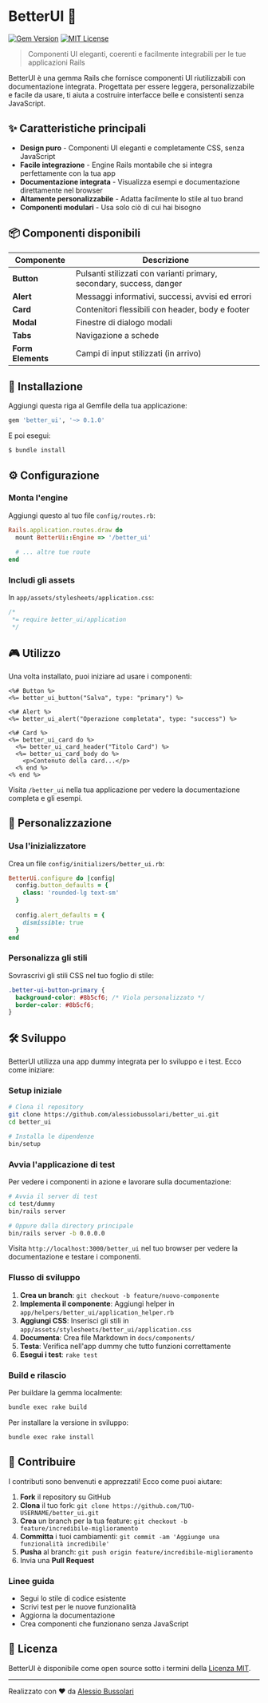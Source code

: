 # BetterUI 🎨

[![Gem Version](https://badge.fury.io/rb/better_ui.svg)](https://badge.fury.io/rb/better_ui)
[![MIT License](https://img.shields.io/badge/license-MIT-blue.svg)](LICENSE)

> Componenti UI eleganti, coerenti e facilmente integrabili per le tue applicazioni Rails

BetterUI è una gemma Rails che fornisce componenti UI riutilizzabili con documentazione integrata. Progettata per essere leggera, personalizzabile e facile da usare, ti aiuta a costruire interfacce belle e consistenti senza JavaScript.

## ✨ Caratteristiche principali

- **Design puro** - Componenti UI eleganti e completamente CSS, senza JavaScript
- **Facile integrazione** - Engine Rails montabile che si integra perfettamente con la tua app
- **Documentazione integrata** - Visualizza esempi e documentazione direttamente nel browser
- **Altamente personalizzabile** - Adatta facilmente lo stile al tuo brand
- **Componenti modulari** - Usa solo ciò di cui hai bisogno

## 📦 Componenti disponibili

| Componente | Descrizione |
|------------|-------------|
| **Button** | Pulsanti stilizzati con varianti primary, secondary, success, danger |
| **Alert** | Messaggi informativi, successi, avvisi ed errori |
| **Card** | Contenitori flessibili con header, body e footer |
| **Modal** | Finestre di dialogo modali |
| **Tabs** | Navigazione a schede |
| **Form Elements** | Campi di input stilizzati (in arrivo) |

## 🚀 Installazione

Aggiungi questa riga al Gemfile della tua applicazione:

```ruby
gem 'better_ui', '~> 0.1.0'
```

E poi esegui:

```bash
$ bundle install
```

## ⚙️ Configurazione

### Monta l'engine

Aggiungi questo al tuo file `config/routes.rb`:

```ruby
Rails.application.routes.draw do
  mount BetterUi::Engine => '/better_ui'
  
  # ... altre tue route
end
```

### Includi gli assets

In `app/assets/stylesheets/application.css`:

```css
/*
 *= require better_ui/application
 */
```

## 🎮 Utilizzo

Una volta installato, puoi iniziare ad usare i componenti:

```erb
<%# Button %>
<%= better_ui_button("Salva", type: "primary") %>

<%# Alert %>
<%= better_ui_alert("Operazione completata", type: "success") %>

<%# Card %>
<%= better_ui_card do %>
  <%= better_ui_card_header("Titolo Card") %>
  <%= better_ui_card_body do %>
    <p>Contenuto della card...</p>
  <% end %>
<% end %>
```

Visita `/better_ui` nella tua applicazione per vedere la documentazione completa e gli esempi.

## 🎨 Personalizzazione

### Usa l'inizializzatore

Crea un file `config/initializers/better_ui.rb`:

```ruby
BetterUi.configure do |config|
  config.button_defaults = {
    class: 'rounded-lg text-sm'
  }
  
  config.alert_defaults = {
    dismissible: true
  }
end
```

### Personalizza gli stili

Sovrascrivi gli stili CSS nel tuo foglio di stile:

```css
.better-ui-button-primary {
  background-color: #8b5cf6; /* Viola personalizzato */
  border-color: #8b5cf6;
}
```

## 🛠 Sviluppo

BetterUI utilizza una app dummy integrata per lo sviluppo e i test. Ecco come iniziare:

### Setup iniziale

```bash
# Clona il repository
git clone https://github.com/alessiobussolari/better_ui.git
cd better_ui

# Installa le dipendenze
bin/setup
```

### Avvia l'applicazione di test

Per vedere i componenti in azione e lavorare sulla documentazione:

```bash
# Avvia il server di test
cd test/dummy
bin/rails server

# Oppure dalla directory principale
bin/rails server -b 0.0.0.0
```

Visita `http://localhost:3000/better_ui` nel tuo browser per vedere la documentazione e testare i componenti.

### Flusso di sviluppo

1. **Crea un branch**: `git checkout -b feature/nuovo-componente`
2. **Implementa il componente**: Aggiungi helper in `app/helpers/better_ui/application_helper.rb`
3. **Aggiungi CSS**: Inserisci gli stili in `app/assets/stylesheets/better_ui/application.css`
4. **Documenta**: Crea file Markdown in `docs/components/`
5. **Testa**: Verifica nell'app dummy che tutto funzioni correttamente
6. **Esegui i test**: `rake test`

### Build e rilascio

Per buildare la gemma localmente:

```bash
bundle exec rake build
```

Per installare la versione in sviluppo:

```bash
bundle exec rake install
```

## 🤝 Contribuire

I contributi sono benvenuti e apprezzati! Ecco come puoi aiutare:

1. **Fork** il repository su GitHub
2. **Clona** il tuo fork: `git clone https://github.com/TUO-USERNAME/better_ui.git`
3. **Crea** un branch per la tua feature: `git checkout -b feature/incredibile-miglioramento`
4. **Committa** i tuoi cambiamenti: `git commit -am 'Aggiunge una funzionalità incredibile'`
5. **Pusha** al branch: `git push origin feature/incredibile-miglioramento`
6. Invia una **Pull Request**

### Linee guida

- Segui lo stile di codice esistente
- Scrivi test per le nuove funzionalità
- Aggiorna la documentazione
- Crea componenti che funzionano senza JavaScript

## 📄 Licenza

BetterUI è disponibile come open source sotto i termini della [Licenza MIT](https://opensource.org/licenses/MIT).

---

Realizzato con ❤️ da [Alessio Bussolari](https://github.com/alessiobussolari)
